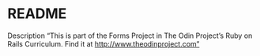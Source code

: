 # README

Description 
“This is part of the Forms Project in The Odin Project’s Ruby on Rails Curriculum. Find it at http://www.theodinproject.com”


